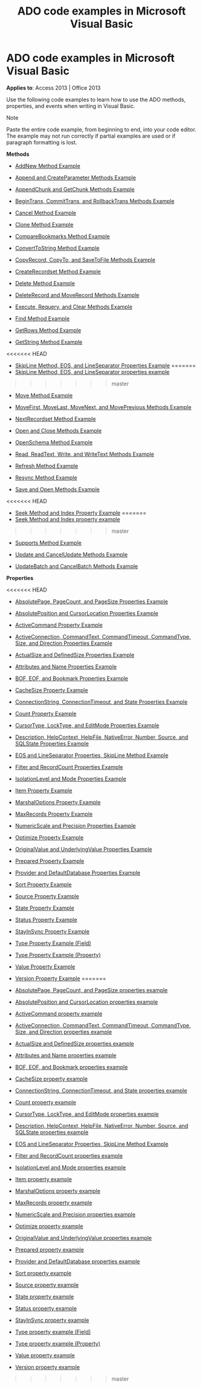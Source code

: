 ﻿---
title: ADO code examples in Microsoft Visual Basic
TOCTitle: ADO code examples in Microsoft Visual Basic
ms:assetid: 5eb855d4-e5e1-2626-3a21-891d195fb193
ms:mtpsurl: https://msdn.microsoft.com/library/JJ249342(v=office.15)
ms:contentKeyID: 48545145
ms.date: 09/18/2015
mtps_version: v=office.15
---

# ADO code examples in Microsoft Visual Basic


**Applies to**: Access 2013 | Office 2013

Use the following code examples to learn how to use the ADO methods, properties, and events when writing in Visual Basic.

> [!NOTE]
> Paste the entire code example, from beginning to end, into your code editor. The example may not run correctly if partial examples are used or if paragraph formatting is lost.



**Methods**

  - [AddNew Method Example](addnew-method-example-vb.md)

  - [Append and CreateParameter Methods Example](append-and-createparameter-methods-example-vb.md)

  - [AppendChunk and GetChunk Methods Example](appendchunk-and-getchunk-methods-example-vb.md)

  - [BeginTrans, CommitTrans, and RollbackTrans Methods Example](begintrans-committrans-and-rollbacktrans-methods-example-vb.md)

  - [Cancel Method Example](cancel-method-example-vb.md)

  - [Clone Method Example](clone-method-example-vb.md)

  - [CompareBookmarks Method Example](comparebookmarks-method-example-vb.md)

  - [ConvertToString Method Example](converttostring-method-example-vb.md)

  - [CopyRecord, CopyTo, and SaveToFile Methods Example](copyrecord-copyto-and-savetofile-methods-example-vb.md)

  - [CreateRecordset Method Example](createrecordset-method-example-vb.md)

  - [Delete Method Example](delete-method-example-vb.md)

  - [DeleteRecord and MoveRecord Methods Example](deleterecord-and-moverecord-methods-example-vb.md)

  - [Execute, Requery, and Clear Methods Example](execute-requery-and-clear-methods-example-vb.md)

  - [Find Method Example](find-method-example-vb.md)

  - [GetRows Method Example](getrows-method-example-vb.md)

  - [GetString Method Example](getstring-method-example-vb.md)

<<<<<<< HEAD
  - [SkipLine Method, EOS, and LineSeparator Properties Example](eos-and-lineseparator-properties-and-skipline-method-example-vb.md)
=======
  - [SkipLine Method, EOS, and LineSeparator properties example](eos-and-lineseparator-properties-and-skipline-method-example-vb.md)
>>>>>>> master

  - [Move Method Example](move-method-example-vb.md)

  - [MoveFirst, MoveLast, MoveNext, and MovePrevious Methods Example](movefirst-movelast-movenext-and-moveprevious-methods-example-vb.md)

  - [NextRecordset Method Example](nextrecordset-method-example-vb.md)

  - [Open and Close Methods Example](open-and-close-methods-example-vb.md)

  - [OpenSchema Method Example](openschema-method-example-vb.md)

  - [Read, ReadText, Write, and WriteText Methods Example](read-readtext-write-and-writetext-methods-example-vb.md)

  - [Refresh Method Example](refresh-method-example-vb.md)

  - [Resync Method Example](resync-method-example-vb.md)

  - [Save and Open Methods Example](save-and-open-methods-example-vb.md)

<<<<<<< HEAD
  - [Seek Method and Index Property Example](seek-method-and-index-property-example-vb.md)
=======
  - [Seek Method and Index property example](seek-method-and-index-property-example-vb.md)
>>>>>>> master

  - [Supports Method Example](supports-method-example-vb.md)

  - [Update and CancelUpdate Methods Example](update-and-cancelupdate-methods-example-vb.md)

  - [UpdateBatch and CancelBatch Methods Example](updatebatch-and-cancelbatch-methods-example-vb.md)

**Properties**

<<<<<<< HEAD
  - [AbsolutePage, PageCount, and PageSize Properties Example](absolutepage-pagecount-and-pagesize-properties-example-vb.md)

  - [AbsolutePosition and CursorLocation Properties Example](absoluteposition-and-cursorlocation-properties-example-vb.md)

  - [ActiveCommand Property Example](activecommand-property-example-vb.md)

  - [ActiveConnection, CommandText, CommandTimeout, CommandType, Size, and Direction Properties Example](activeconnection-commandtext-commandtimeout-commandtype-size-and-direction-properties-example-vb.md)

  - [ActualSize and DefinedSize Properties Example](actualsize-and-definedsize-properties-example-vb.md)

  - [Attributes and Name Properties Example](attributes-and-name-properties-example-vb.md)

  - [BOF, EOF, and Bookmark Properties Example](bof-eof-and-bookmark-properties-example-vb.md)

  - [CacheSize Property Example](cachesize-property-example-vb.md)

  - [ConnectionString, ConnectionTimeout, and State Properties Example](connectionstring-connectiontimeout-and-state-properties-example-vb.md)

  - [Count Property Example](count-property-example-vb.md)

  - [CursorType, LockType, and EditMode Properties Example](cursortype-locktype-and-editmode-properties-example-vb.md)

  - [Description, HelpContext, HelpFile, NativeError, Number, Source, and SQLState Properties Example](description-helpcontext-helpfile-nativeerror-number-source-and-sqlstate-properties-example-vb.md)

  - [EOS and LineSeparator Properties, SkipLine Method Example](eos-and-lineseparator-properties-and-skipline-method-example-vb.md)

  - [Filter and RecordCount Properties Example](filter-and-recordcount-properties-example-vb.md)

  - [IsolationLevel and Mode Properties Example](isolationlevel-and-mode-properties-example-vb.md)

  - [Item Property Example](item-property-example-vb.md)

  - [MarshalOptions Property Example](marshaloptions-property-example-vb.md)

  - [MaxRecords Property Example](maxrecords-property-example-vb.md)

  - [NumericScale and Precision Properties Example](ado-numericscale-and-precision-properties-example-vb.md)

  - [Optimize Property Example](optimize-property-example-vb.md)

  - [OriginalValue and UnderlyingValue Properties Example](originalvalue-and-underlyingvalue-properties-example-vb.md)

  - [Prepared Property Example](prepared-property-example-vb.md)

  - [Provider and DefaultDatabase Properties Example](provider-and-defaultdatabase-properties-example-vb.md)

  - [Sort Property Example](sort-property-example-vb.md)

  - [Source Property Example](source-property-example-vb.md)

  - [State Property Example](state-property-example-vb.md)

  - [Status Property Example](status-property-example-recordset-vb.md)

  - [StayInSync Property Example](stayinsync-property-example-vb.md)

  - [Type Property Example (Field)](type-property-example-field-vb.md)

  - [Type Property Example (Property)](type-property-example-property-vb.md)

  - [Value Property Example](value-property-example-vb.md)

  - [Version Property Example](version-property-example-vb.md)
=======
  - [AbsolutePage, PageCount, and PageSize properties example](absolutepage-pagecount-and-pagesize-properties-example-vb.md)

  - [AbsolutePosition and CursorLocation properties example](absoluteposition-and-cursorlocation-properties-example-vb.md)

  - [ActiveCommand property example](activecommand-property-example-vb.md)

  - [ActiveConnection, CommandText, CommandTimeout, CommandType, Size, and Direction properties example](activeconnection-commandtext-commandtimeout-commandtype-size-and-direction-properties-example-vb.md)

  - [ActualSize and DefinedSize properties example](actualsize-and-definedsize-properties-example-vb.md)

  - [Attributes and Name properties example](attributes-and-name-properties-example-vb.md)

  - [BOF, EOF, and Bookmark properties example](bof-eof-and-bookmark-properties-example-vb.md)

  - [CacheSize property example](cachesize-property-example-vb.md)

  - [ConnectionString, ConnectionTimeout, and State properties example](connectionstring-connectiontimeout-and-state-properties-example-vb.md)

  - [Count property example](count-property-example-vb.md)

  - [CursorType, LockType, and EditMode properties example](cursortype-locktype-and-editmode-properties-example-vb.md)

  - [Description, HelpContext, HelpFile, NativeError, Number, Source, and SQLState properties example](description-helpcontext-helpfile-nativeerror-number-source-and-sqlstate-properties-example-vb.md)

  - [EOS and LineSeparator Properties, SkipLine Method Example](eos-and-lineseparator-properties-and-skipline-method-example-vb.md)

  - [Filter and RecordCount properties example](filter-and-recordcount-properties-example-vb.md)

  - [IsolationLevel and Mode properties example](isolationlevel-and-mode-properties-example-vb.md)

  - [Item property example](item-property-example-vb.md)

  - [MarshalOptions property example](marshaloptions-property-example-vb.md)

  - [MaxRecords property example](maxrecords-property-example-vb.md)

  - [NumericScale and Precision properties example](ado-numericscale-and-precision-properties-example-vb.md)

  - [Optimize property example](optimize-property-example-vb.md)

  - [OriginalValue and UnderlyingValue properties example](originalvalue-and-underlyingvalue-properties-example-vb.md)

  - [Prepared property example](prepared-property-example-vb.md)

  - [Provider and DefaultDatabase properties example](provider-and-defaultdatabase-properties-example-vb.md)

  - [Sort property example](sort-property-example-vb.md)

  - [Source property example](source-property-example-vb.md)

  - [State property example](state-property-example-vb.md)

  - [Status property example](status-property-example-recordset-vb.md)

  - [StayInSync property example](stayinsync-property-example-vb.md)

  - [Type property example (Field)](type-property-example-field-vb.md)

  - [Type property example (Property)](type-property-example-property-vb.md)

  - [Value property example](value-property-example-vb.md)

  - [Version property example](version-property-example-vb.md)
>>>>>>> master

